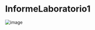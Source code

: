 # InformeLaboratorio1

![image](https://user-images.githubusercontent.com/85137954/120721705-fc79a800-c493-11eb-93c5-3169e51c9a00.png)

